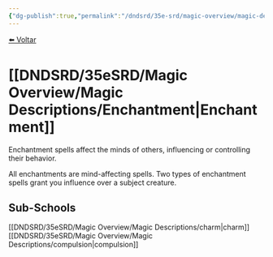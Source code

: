 ```yaml
---
{"dg-publish":true,"permalink":"/dndsrd/35e-srd/magic-overview/magic-descriptions/enchantment/","dgHomeLink":true,"dgPassFrontmatter":false}
---
```


 
<a href="javascript:history.back()">⬅️ Voltar</a>
# [[DNDSRD/35eSRD/Magic Overview/Magic Descriptions/Enchantment|Enchantment]]
Enchantment spells affect the minds of others, influencing or controlling their behavior.

All enchantments are mind-affecting spells. Two types of enchantment spells grant you influence over a subject creature.

## Sub-Schools
[[DNDSRD/35eSRD/Magic Overview/Magic Descriptions/charm|charm]]
[[DNDSRD/35eSRD/Magic Overview/Magic Descriptions/compulsion|compulsion]]
